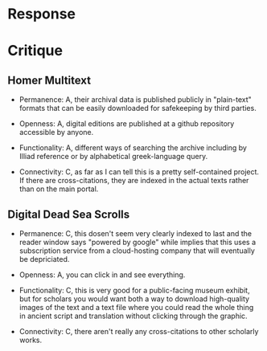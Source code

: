 # Response

# Critique

## Homer Multitext

- Permanence: A, their archival data is published publicly in "plain-text" formats that can be easily downloaded for safekeeping by third parties.

- Openness: A, digital editions are published at a github repository accessible by anyone.

- Functionality: A, different ways of searching the archive including by Illiad reference or by alphabetical greek-language query.

- Connectivity: C, as far as I can tell this is a pretty self-contained project.  If there are cross-citations, they are indexed in the actual texts rather than on the main portal.

## Digital Dead Sea Scrolls

- Permanence: C, this dosen't seem very clearly indexed to last and the reader window says "powered by google" while implies that this uses a subscription service from a cloud-hosting company that will eventually be depriciated.

- Openness: A, you can click in and see everything.

- Functionality: C, this is very good for a public-facing museum exhibit, but for scholars you would want both a way to download high-quality images of the text and a text file where you could read the whole thing in ancient script and translation without clicking through the graphic.

- Connectivity: C, there aren't really any cross-citations to other scholarly works.
